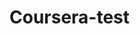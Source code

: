 # Coursera-test
<!DOCTYPE html>
<html>
    <head>
        <style>
            #isd{
                font-size:10vw;
            }
            .isd{
                font-weight: 900;
                font-size:20vw;;

        </style>
    </head>
    <body>
        <div id="isd">Hello I am ishpinder singh dhindsa</div>
        <div class="isd">Hello heojodjo sdossdofos sows0f soow  so f owfow fo f joisd sdiojdf ssl ;ai de  idjf sos l sl ae e eks</div>
        <div style="font-style:italic; font-weight:bold; font-variant:small-caps;">i am a robot</div>

    </body>
</html>
